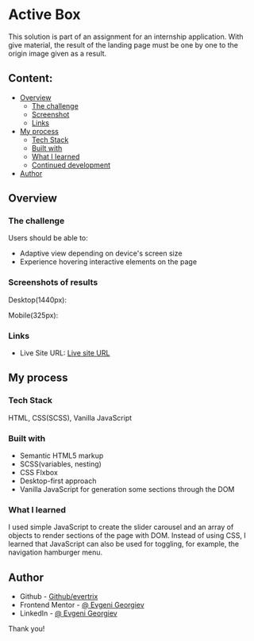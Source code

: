 # Active Box

This solution is part of an assignment for an internship application. With give material, the result of the landing page must be one by one to the origin image given as a result.

## Content:

- [Overview][1]
  - [The challenge][2]
  - [Screenshot][3]
  - [Links][4]
- [My process][5]
  - [Tech Stack][6]
  - [Built with][7]
  - [What I learned][8]
  - [Continued development][9]
- [Author][10]

## Overview

### The challenge

Users should be able to:

- Adaptive view depending on device's screen size
- Experience hovering interactive elements on the page

### Screenshots of results

Desktop(1440px):



Mobile(325px):



### Links
- Live Site URL: [Live site URL][11]

## My process

### Tech Stack

HTML, CSS(SCSS), Vanilla JavaScript

### Built with

- Semantic HTML5 markup
- SCSS(variables, nesting)
- CSS Flxbox
- Desktop-first approach
- Vanilla JavaScript for generation some sections through the DOM

### What I learned

I used simple JavaScript to create the slider carousel and an array of objects to render sections of the page with DOM. Instead of using CSS, I learned that JavaScript can also be used for toggling, for example, the navigation hamburger menu.

## Author

- Github - [Github/evertrix][12]
- Frontend Mentor - [@ Evgeni Georgiev][13]
- LinkedIn - [@ Evgeni Georgiev][14]

Thank you!

[1]:	#overview
[2]:	#the-challenge
[3]:	#screenshot
[4]:	#links
[5]:	#my-process
[6]:	#tech-stack
[7]:	#built-with
[8]:	#what-i-learned
[9]:	#continued-development
[10]:	#author
[11]:	https://active-box-landing-page.netlify.app/
[12]:	https://github.com/Evertrix
[13]:	https://www.frontendmentor.io/profile/Evertrix
[14]:	https://www.linkedin.com/in/evgeni-georgiev-755921166/